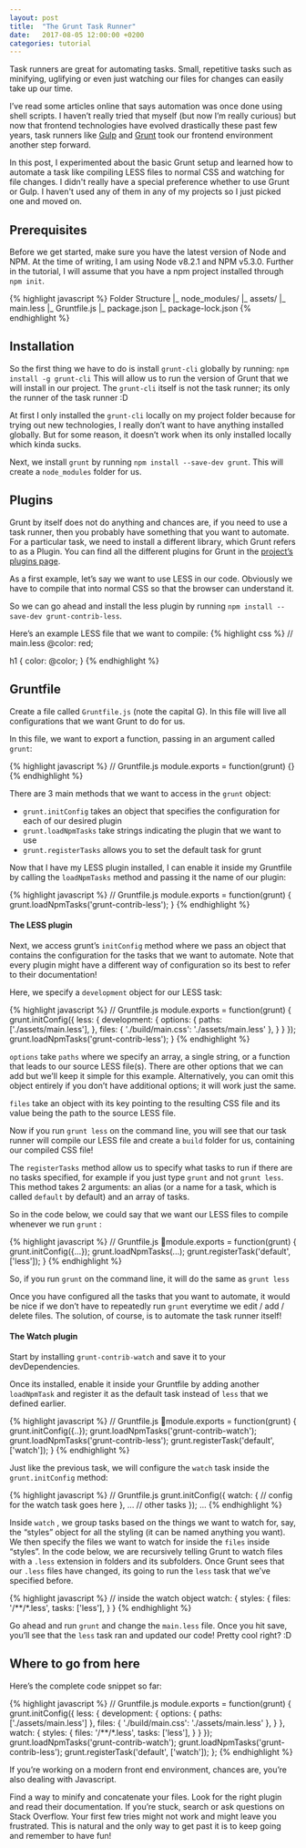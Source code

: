 ```yaml
---
layout: post
title:  "The Grunt Task Runner"
date:   2017-08-05 12:00:00 +0200
categories: tutorial
---
```


Task runners are great for automating tasks. Small, repetitive tasks such as minifying, uglifying or even just watching our files for changes can easily take up our time.

I’ve read some articles online that says automation was once done using shell scripts. I haven’t really tried that myself (but now I’m really curious) but now that frontend technologies have evolved drastically these past few years, task runners like [Gulp](https://gulpjs.com/) and [Grunt](https://gruntjs.com/) took our frontend environment another step forward.

In this post, I experimented about the basic Grunt setup and learned how to automate a task like compiling LESS files to normal CSS and watching for file changes. I didn't really have a special preference whether to use Grunt or Gulp. I haven't used any of them in any of my projects so I just picked one and moved on.

## Prerequisites

Before we get started, make sure you have the latest version of Node and NPM. At the time of writing, I am using Node v8.2.1 and NPM v5.3.0. Further in the tutorial, I will assume that you have a npm project installed through `npm init`.


{% highlight javascript %}
Folder Structure
|_ node_modules/
|_ assets/
   |_ main.less
|_ Gruntfile.js
|_ package.json
|_ package-lock.json
{% endhighlight %}

## Installation
So the first thing we have to do is install `grunt-cli`  globally by running: `npm install -g grunt-cli` This will allow us to run the version of Grunt that we will install in our project. The `grunt-cli` itself is not the task runner; its only the runner of the task runner :D

At first I only installed the `grunt-cli` locally on my project folder because for trying out new technologies, I really don’t want to have anything installed globally. But for some reason, it doesn’t work when its only installed locally which kinda sucks.

Next, we install `grunt` by running `npm install --save-dev grunt`. This will create a `node_modules` folder for us.

## Plugins
Grunt by itself does not do anything and chances are, if you need to use a task runner, then you probably have something that you want to automate. For a particular task, we need to install a different library, which Grunt refers to as a Plugin. You can find all the different plugins for Grunt in the [project’s plugins page](https://gruntjs.com/plugins).

As a first example, let’s say we want to use LESS in our code. Obviously we have to compile that into normal CSS so that the browser can understand it.

So we can go ahead and install the less plugin by running `npm install --save-dev grunt-contrib-less`.

Here’s an example LESS file that we want to compile:
{% highlight css %}
// main.less
@color: red;

h1 {
  color: @color;
}
{% endhighlight %}

## Gruntfile
Create a file called `Gruntfile.js` (note the capital G). In this file will live all configurations that we want Grunt to do for us.

In this file, we want to export a function, passing in an argument called `grunt`:

{% highlight javascript %}
// Gruntfile.js
module.exports = function(grunt) {}
{% endhighlight %}

There are 3 main methods that we want to access in the `grunt` object:
* `grunt.initConfig` takes an object that specifies the configuration for each of our desired plugin
* `grunt.loadNpmTasks` take strings indicating the plugin that we want to use
* `grunt.registerTasks` allows you to set the default task for grunt

Now that I have my LESS plugin installed, I can enable it inside my Gruntfile by calling the `loadNpmTasks` method and passing it the name of our plugin:

{% highlight javascript %}
// Gruntfile.js
module.exports = function(grunt) {
  grunt.loadNpmTasks('grunt-contrib-less');
}
{% endhighlight %}

#### The LESS plugin
Next, we access grunt’s `initConfig` method where we pass an object that contains the configuration for the tasks that we want to automate. Note that every plugin might have a different way of configuration so its best to refer to their documentation!

Here, we specify a `development` object for our LESS task:

{% highlight javascript %}
// Gruntfile.js
module.exports = function(grunt) {
  grunt.initConfig({
    less: {
      development: {
        options: {
          paths: ['./assets/main.less'],
        },
        files: { './build/main.css': './assets/main.less' },
      }
    }
});
  grunt.loadNpmTasks('grunt-contrib-less');
}
{% endhighlight %}

 `options`  take `paths` where we specify an array, a single string, or a function that leads to our source LESS file(s). There are other options that we can add but we’ll keep it simple for this example. Alternatively, you can omit this object entirely if you don’t have additional options; it will work just the same.

`files`  take an object with its key pointing to the resulting CSS file and its value being the path to the source LESS file.

Now if you run `grunt less` on the command line, you will see that our task runner will compile our LESS file and create a `build` folder for us, containing our compiled CSS file!

The `registerTasks` method allow us to specify what tasks to run if there are no tasks specified, for example if you just type `grunt` and not `grunt less`. This method takes 2 arguments: an alias (or a name for a task, which is called `default` by default) and an array of tasks.

So in the code below, we could say that we want our LESS files to compile whenever we run `grunt` :

{% highlight javascript %}
// Gruntfile.js
module.exports = function(grunt) {
  grunt.initConfig({...});
  grunt.loadNpmTasks(...);
  grunt.registerTask('default', ['less']);
}
{% endhighlight %}

So, if you run `grunt` on the command line, it will do the same as `grunt less`

Once you have configured all the tasks that you want to automate, it would be nice if we don’t have to repeatedly run `grunt` everytime we edit / add / delete files. The solution, of course, is to automate the task runner itself!

#### The Watch plugin
Start by installing `grunt-contrib-watch` and save it to your devDependencies.

Once its installed, enable it inside your Gruntfile by adding another `loadNpmTask`  and register it as the default task instead of  `less` that we defined earlier.

{% highlight javascript %}
// Gruntfile.js
module.exports = function(grunt) {
  grunt.initConfig({..});
  grunt.loadNpmTasks('grunt-contrib-watch');
  grunt.loadNpmTasks('grunt-contrib-less');
  grunt.registerTask('default', ['watch']);
}
{% endhighlight %}

Just like the previous task, we will configure the `watch` task inside the  `grunt.initConfig` method:

{% highlight javascript %}
// Gruntfile.js
grunt.initConfig({
  watch: {
    // config for the watch task goes here
  },
    ... // other tasks
});
...
{% endhighlight %}

Inside `watch` , we group tasks based on the things we want to watch for, say, the “styles” object for all the styling (it can be named anything you want). We then specify the files we want to watch for inside the `files` inside “styles”. In the code below, we are recursively telling Grunt to watch files with a `.less` extension in folders and its subfolders.
Once Grunt sees that our `.less` files have changed, its going to run the `less` task that we’ve specified before.

{% highlight javascript %}
// inside the watch object
watch: {
  styles: {
    files: '/**/*.less',
    tasks: ['less'],
  }
}
{% endhighlight %}

Go ahead and run `grunt` and change the `main.less` file. Once you hit save, you’ll see that the `less` task ran and updated our code! Pretty cool right? :D

## Where to go from here
Here’s the complete code snippet so far:

{% highlight javascript %}
// Gruntfile.js
module.exports = function(grunt) {
  grunt.initConfig({
    less: {
      development: {
        options: {
          paths: ['./assets/main.less']
        },
        files: { './build/main.css': './assets/main.less' },
      }
    },
    watch: {
      styles: {
        files: '/**/*.less',
        tasks: ['less'],
      }
    }
  });
  grunt.loadNpmTasks('grunt-contrib-watch');
  grunt.loadNpmTasks('grunt-contrib-less');
  grunt.registerTask('default', ['watch']);
};
{% endhighlight %}

If you’re working on a modern front end environment, chances are, you’re also dealing with Javascript.

Find a way to minify and concatenate your files. Look for the right plugin and read their documentation. If you’re stuck, search or ask questions on Stack Overflow. Your first few tries might not work and might leave you frustrated. This is natural and the only way to get past it is to keep going and remember to have fun!
